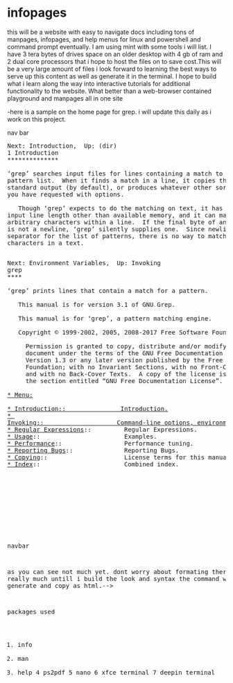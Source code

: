 # infopages
 this will be a website with easy to navigate docs including tons of manpages, infopages, and help menus for linux and powershell and command prompt eventually. I am using mint with some tools i will list. I have 3 tera bytes of drives space on an older desktop with 4 gb of ram and 2 dual core processors that i hope to host the files on to save cost.This will be a very large amount of files i look forward to learning the best ways to serve up this content as well as generate it in the terminal. I hope to build what i learn along the way into interactive tutorials for additional functionality to the website. What better than a web-browser contained playground and manpages all in one site

-here is a sample on the home page for grep. i will update this daily as i work on this project.


nav bar
<pre>Next: Introduction,  Up: (dir)
1 Introduction
**************

‘grep’ searches input files for lines containing a match to a given
pattern list.  When it finds a match in a line, it copies the line to
standard output (by default), or produces whatever other sort of output
you have requested with options.

   Though ‘grep’ expects to do the matching on text, it has no limits on
input line length other than available memory, and it can match
arbitrary characters within a line.  If the final byte of an input file
is not a newline, ‘grep’ silently supplies one.  Since newline is also a
separator for the list of patterns, there is no way to match newline
characters in a text.

<pre>Next: Environment Variables,  Up: Invoking
grep
****

‘grep’ prints lines that contain a match for a pattern.

   This manual is for version 3.1 of GNU Grep.

   This manual is for ‘grep’, a pattern matching engine.

   Copyright © 1999-2002, 2005, 2008-2017 Free Software Foundation, Inc.

     Permission is granted to copy, distribute and/or modify this
     document under the terms of the GNU Free Documentation License,
     Version 1.3 or any later version published by the Free Software
     Foundation; with no Invariant Sections, with no Front-Cover Texts,
     and with no Back-Cover Texts.  A copy of the license is included in
     the section entitled “GNU Free Documentation License”.

<a href="/home/oppie/Desktop/manpages/infogrep/index.infogrep.html" target="blank">* Menu:</a>

<u style="text-decoration-style:single">* <a href="index.infogrep.html" target="blank">Introduction</u>::               Introduction.</a> 
<u style="text-decoration-style:single">* <a href="file:///home/oppie/Desktop/manpages/infogrep/page2.html" target="blank">
Invoking</u>::                    Command-line options, environment, exit status.></a>
<u style="text-decoration-style:single">* Regular Expressions</u>::         Regular Expressions.
<u style="text-decoration-style:single">* Usage</u>::                       Examples.
<u style="text-decoration-style:single">* Performance</u>::                 Performance tuning.
<u style="text-decoration-style:single">* Reporting Bugs</u>::              Reporting Bugs.
<u style="text-decoration-style:single">* Copying</u>::                     License terms for this manual.
<u style="text-decoration-style:single">* Index</u>::                       Combined index.







</pre>
 navbar 



 as you can see not much yet. dont worry about formating there isnt really much untill i build the look and syntax the command will use to generate and copy as html.-->





packages used
  1. info
  2. man
  3. help
  4 ps2pdf
  5 nano
  6 xfce terminal
  7 deepin terminal

 
